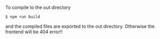 To compile to the out directory
```
$ npm run build
```
and the compiled files are exported to the out directory.
Otherwise the frontend will be 404 error!!